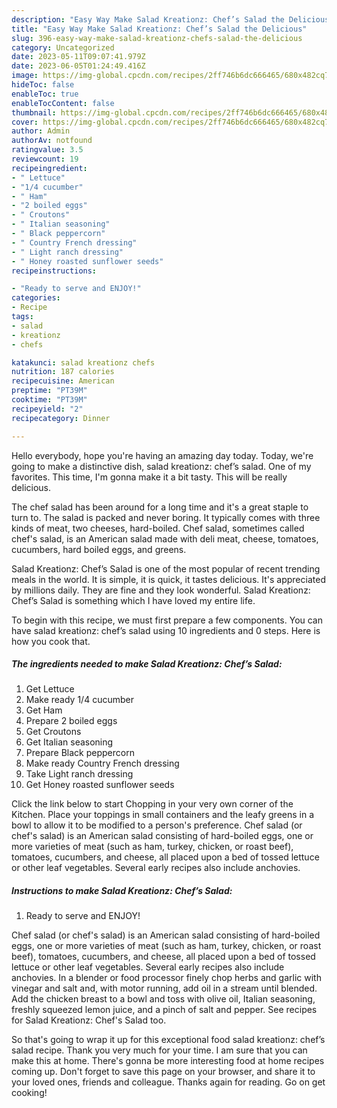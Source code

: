 ```yaml
---
description: "Easy Way Make Salad Kreationz: Chef’s Salad the Delicious"
title: "Easy Way Make Salad Kreationz: Chef’s Salad the Delicious"
slug: 396-easy-way-make-salad-kreationz-chefs-salad-the-delicious
category: Uncategorized
date: 2023-05-11T09:07:41.979Z
date: 2023-06-05T01:24:49.416Z
image: https://img-global.cpcdn.com/recipes/2ff746b6dc666465/680x482cq70/salad-kreationz-chefs-salad-recipe-main-photo.jpg
hideToc: false
enableToc: true
enableTocContent: false
thumbnail: https://img-global.cpcdn.com/recipes/2ff746b6dc666465/680x482cq70/salad-kreationz-chefs-salad-recipe-main-photo.jpg
cover: https://img-global.cpcdn.com/recipes/2ff746b6dc666465/680x482cq70/salad-kreationz-chefs-salad-recipe-main-photo.jpg
author: Admin
authorAv: notfound
ratingvalue: 3.5
reviewcount: 19
recipeingredient:
- " Lettuce"
- "1/4 cucumber"
- " Ham"
- "2 boiled eggs"
- " Croutons"
- " Italian seasoning"
- " Black peppercorn"
- " Country French dressing"
- " Light ranch dressing"
- " Honey roasted sunflower seeds"
recipeinstructions:

- "Ready to serve and ENJOY!"
categories:
- Recipe
tags:
- salad
- kreationz
- chefs

katakunci: salad kreationz chefs 
nutrition: 187 calories
recipecuisine: American
preptime: "PT39M"
cooktime: "PT39M"
recipeyield: "2"
recipecategory: Dinner

---
```



Hello everybody, hope you're having an amazing day today. Today, we're going to make a distinctive dish, salad kreationz: chef’s salad. One of my favorites. This time, I'm gonna make it a bit tasty. This will be really delicious.

The chef salad has been around for a long time and it&#39;s a great staple to turn to. The salad is packed and never boring. It typically comes with three kinds of meat, two cheeses, hard-boiled. Chef salad, sometimes called chef&#39;s salad, is an American salad made with deli meat, cheese, tomatoes, cucumbers, hard boiled eggs, and greens.

Salad Kreationz: Chef’s Salad is one of the most popular of recent trending meals in the world. It is simple, it is quick, it tastes delicious. It's appreciated by millions daily. They are fine and they look wonderful. Salad Kreationz: Chef’s Salad is something which I have loved my entire life.


To begin with this recipe, we must first prepare a few components. You can have salad kreationz: chef’s salad using 10 ingredients and 0 steps. Here is how you cook that.

<!--inarticleads1-->

##### The ingredients needed to make Salad Kreationz: Chef’s Salad:

1. Get  Lettuce
1. Make ready 1/4 cucumber
1. Get  Ham
1. Prepare 2 boiled eggs
1. Get  Croutons
1. Get  Italian seasoning
1. Prepare  Black peppercorn
1. Make ready  Country French dressing
1. Take  Light ranch dressing
1. Get  Honey roasted sunflower seeds


Click the link below to start Chopping in your very own corner of the Kitchen. Place your toppings in small containers and the leafy greens in a bowl to allow it to be modified to a person&#39;s preference. Chef salad (or chef&#39;s salad) is an American salad consisting of hard-boiled eggs, one or more varieties of meat (such as ham, turkey, chicken, or roast beef), tomatoes, cucumbers, and cheese, all placed upon a bed of tossed lettuce or other leaf vegetables. Several early recipes also include anchovies. 

<!--inarticleads2-->

##### Instructions to make Salad Kreationz: Chef’s Salad:


1. Ready to serve and ENJOY!

Chef salad (or chef&#39;s salad) is an American salad consisting of hard-boiled eggs, one or more varieties of meat (such as ham, turkey, chicken, or roast beef), tomatoes, cucumbers, and cheese, all placed upon a bed of tossed lettuce or other leaf vegetables. Several early recipes also include anchovies. In a blender or food processor finely chop herbs and garlic with vinegar and salt and, with motor running, add oil in a stream until blended. Add the chicken breast to a bowl and toss with olive oil, Italian seasoning, freshly squeezed lemon juice, and a pinch of salt and pepper. See recipes for Salad Kreationz: Chef&#39;s Salad too. 

So that's going to wrap it up for this exceptional food salad kreationz: chef’s salad recipe. Thank you very much for your time. I am sure that you can make this at home. There's gonna be more interesting food at home recipes coming up. Don't forget to save this page on your browser, and share it to your loved ones, friends and colleague. Thanks again for reading. Go on get cooking!
